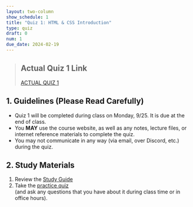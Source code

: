```yaml
---
layout: two-column
show_schedule: 1
title: "Quiz 1: HTML & CSS Introduction"
type: quiz
draft: 0
num: 1
due_date: 2024-02-19
---
```



> ## Actual Quiz 1 Link
> [ACTUAL QUIZ 1](../activities/quiz01)

## 1. Guidelines (Please Read Carefully)
* Quiz 1 will be completed during class on Monday, 9/25. It is due at the end of class.
* You **MAY** use the course website, as well as any notes, lecture files, or internet reference materials to complete the quiz.
* You may not communicate in any way (via email, over Discord, etc.) during the quiz.

## 2. Study Materials
1. Review the <a href="https://docs.google.com/document/d/1pghuzcrv5KAg9wrsLvzMLOnPyyMnFKwlFmkk6bzPHaU/edit?usp=sharing" target="_blank">Study Guide</a>
2. Take the [practice quiz](../activities/practice-quiz01) <br>(and ask any questions that you have about it during class time or in office hours).
